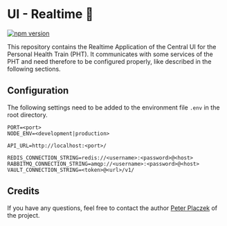 # UI - Realtime 👾

[![npm version](https://badge.fury.io/js/@personalhealthtrain%2Fui-realtime.svg)](https://badge.fury.io/js/@personalhealthtrain%2Fui-realtime)

This repository contains the Realtime Application of the Central UI for the Personal Health Train (PHT).
It communicates with some services of the PHT and need therefore to be configured properly, like described
in the following sections.

## Configuration
The following settings need to be added to the environment file `.env` in the root directory.
```
PORT=<port>
NODE_ENV=<development|production>

API_URL=http://localhost:<port>/

REDIS_CONNECTION_STRING=redis://<username>:<password>@<host>
RABBITMQ_CONNECTION_STRING=amqp://<username>:<password>@<host>
VAULT_CONNECTION_STRING=<token>@<url>/v1/
```

## Credits
If you have any questions, feel free to contact the author [Peter Placzek](https://github.com/Tada5hi) of the project.
